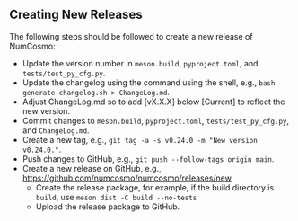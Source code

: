 ## Creating New Releases

The following steps should be followed to create a new release of NumCosmo:

- Update the version number in `meson.build`, `pyproject.toml`, and `tests/test_py_cfg.py`.
- Update the changelog using the command using the shell, e.g., `bash generate-changelog.sh > ChangeLog.md`.
- Adjust ChangeLog.md so to add \[vX.X.X\] below \[Current\] to reflect the new version.
- Commit changes to `meson.build`, `pyproject.toml`, `tests/test_py_cfg.py`, and `ChangeLog.md`.
- Create a new tag, e.g., `git tag -a -s v0.24.0 -m "New version v0.24.0."`.
- Push changes to GitHub, e.g., `git push --follow-tags origin main`.
- Create a new release on GitHub, e.g., https://github.com/numcosmo/numcosmo/releases/new
  - Create the release package, for example, if the build directory is `build`, use `meson dist -C build --no-tests`
  - Upload the release package to GitHub.
  
